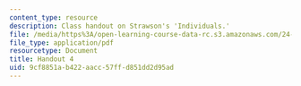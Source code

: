 ```yaml
---
content_type: resource
description: Class handout on Strawson's 'Individuals.'
file: /media/https%3A/open-learning-course-data-rc.s3.amazonaws.com/24-500-other-minds-spring-2003/9cf8851ab422aacc57ffd851dd2d95ad_h4_24500s03.pdf
file_type: application/pdf
resourcetype: Document
title: Handout 4
uid: 9cf8851a-b422-aacc-57ff-d851dd2d95ad
---
```

